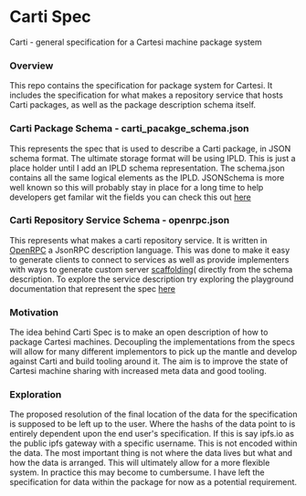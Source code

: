 # Carti Spec
Carti - general specification for a Cartesi machine package system
### Overview
This repo contains the specification for package system for Cartesi. It includes the specification for what makes a repository service that hosts Carti packages, as well as the package description schema itself.

### Carti Package Schema - carti_pacakge_schema.json
This represents the spec that is used to describe a Carti package, in JSON schema format. The ultimate storage format will be using IPLD. This is just a place holder until I add an IPLD schema representation. The schema.json contains all the same logical elements as the IPLD. JSONSchema is more well known so this will probably stay in place for a long time to help developers get familar wit the fields you can check this out [here](https://github.com/createdreamtech/carti-spec/blob/main/carti_package_schema.json)

### Carti Repository Service Schema - openrpc.json
This represents what makes a carti repository service. It is written in [OpenRPC](https://open-rpc.org) a JsonRPC description language. This was done to make it easy to generate clients to connect to services as well as provide implementers with ways to generate custom server [scaffolding](https://github.com/open-rpc/generator)( directly from the schema description. To explore the service description try exploring the playground documentation that represent the spec [here](https://playground.open-rpc.org/?schemaUrl=https://raw.githubusercontent.com/createdreamtech/carti-spec/main/openrpc.json)

### Motivation
The idea behind Carti Spec is to make an open description of how to package Cartesi machines. Decoupling the implementations from the specs will allow for many different implementors to pick up the mantle and develop against Carti and build tooling around it. The aim is to improve the state of Cartesi machine sharing with increased meta data and good tooling.

### Exploration
The proposed resolution of the final location of the data for the specification is supposed to be left up to the user. Where the hashs of the data point to is entirely dependent upon the end user's specification. If this is say ipfs.io as the public ipfs gateway with a specific username. This is not encoded within the data. The most important thing is not where the data lives but what and how the data is arranged. This will ultimately allow for a more flexible system. In practice this may become to cumbersume. I have left the specification for data within the package for now as a potential requirement. 
